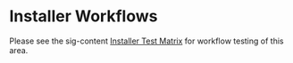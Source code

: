 # Installer Workflows

Please see the sig-content [Installer Test Matrix](https://github.com/o3de/sig-testing/blob/main/installer-test-matrix.md) for workflow testing of this area.
